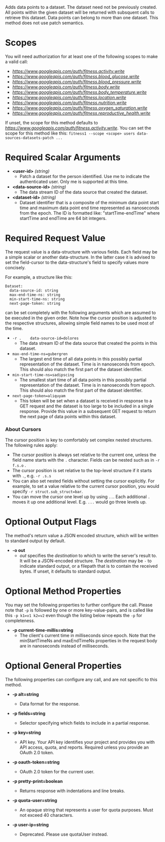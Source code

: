 Adds data points to a dataset. The dataset need not be previously created. All points within the given dataset will be returned with subsquent calls to retrieve this dataset. Data points can belong to more than one dataset. This method does not use patch semantics.
# Scopes

You will need authorization for at least one of the following scopes to make a valid call:

* *https://www.googleapis.com/auth/fitness.activity.write*
* *https://www.googleapis.com/auth/fitness.blood_glucose.write*
* *https://www.googleapis.com/auth/fitness.blood_pressure.write*
* *https://www.googleapis.com/auth/fitness.body.write*
* *https://www.googleapis.com/auth/fitness.body_temperature.write*
* *https://www.googleapis.com/auth/fitness.location.write*
* *https://www.googleapis.com/auth/fitness.nutrition.write*
* *https://www.googleapis.com/auth/fitness.oxygen_saturation.write*
* *https://www.googleapis.com/auth/fitness.reproductive_health.write*

If unset, the scope for this method defaults to *https://www.googleapis.com/auth/fitness.activity.write*.
You can set the scope for this method like this: `fitness1 --scope <scope> users data-sources-datasets-patch ...`
# Required Scalar Arguments
* **&lt;user-id&gt;** *(string)*
    - Patch a dataset for the person identified. Use me to indicate the authenticated user. Only me is supported at this time.
* **&lt;data-source-id&gt;** *(string)*
    - The data stream ID of the data source that created the dataset.
* **&lt;dataset-id&gt;** *(string)*
    - Dataset identifier that is a composite of the minimum data point start time and maximum data point end time represented as nanoseconds from the epoch. The ID is formatted like: &#34;startTime-endTime&#34; where startTime and endTime are 64 bit integers.
# Required Request Value

The request value is a data-structure with various fields. Each field may be a simple scalar or another data-structure.
In the latter case it is advised to set the field-cursor to the data-structure's field to specify values more concisely.

For example, a structure like this:
```
Dataset:
  data-source-id: string
  max-end-time-ns: string
  min-start-time-ns: string
  next-page-token: string

```

can be set completely with the following arguments which are assumed to be executed in the given order. Note how the cursor position is adjusted to the respective structures, allowing simple field names to be used most of the time.

* `-r .    data-source-id=dolores`
    - The data stream ID of the data source that created the points in this dataset.
* `max-end-time-ns=gubergren`
    - The largest end time of all data points in this possibly partial representation of the dataset. Time is in nanoseconds from epoch. This should also match the first part of the dataset identifier.
* `min-start-time-ns=sadipscing`
    - The smallest start time of all data points in this possibly partial representation of the dataset. Time is in nanoseconds from epoch. This should also match the first part of the dataset identifier.
* `next-page-token=aliquyam`
    - This token will be set when a dataset is received in response to a GET request and the dataset is too large to be included in a single response. Provide this value in a subsequent GET request to return the next page of data points within this dataset.


### About Cursors

The cursor position is key to comfortably set complex nested structures. The following rules apply:

* The cursor position is always set relative to the current one, unless the field name starts with the `.` character. Fields can be nested such as in `-r f.s.o` .
* The cursor position is set relative to the top-level structure if it starts with `.`, e.g. `-r .s.s`
* You can also set nested fields without setting the cursor explicitly. For example, to set a value relative to the current cursor position, you would specify `-r struct.sub_struct=bar`.
* You can move the cursor one level up by using `..`. Each additional `.` moves it up one additional level. E.g. `...` would go three levels up.


# Optional Output Flags

The method's return value a JSON encoded structure, which will be written to standard output by default.

* **-o out**
    - *out* specifies the *destination* to which to write the server's result to.
      It will be a JSON-encoded structure.
      The *destination* may be `-` to indicate standard output, or a filepath that is to contain the received bytes.
      If unset, it defaults to standard output.
# Optional Method Properties

You may set the following properties to further configure the call. Please note that `-p` is followed by one 
or more key-value-pairs, and is called like this `-p k1=v1 k2=v2` even though the listing below repeats the
`-p` for completeness.

* **-p current-time-millis=string**
    - The client&#39;s current time in milliseconds since epoch. Note that the minStartTimeNs and maxEndTimeNs properties in the request body are in nanoseconds instead of milliseconds.

# Optional General Properties

The following properties can configure any call, and are not specific to this method.

* **-p alt=string**
    - Data format for the response.

* **-p fields=string**
    - Selector specifying which fields to include in a partial response.

* **-p key=string**
    - API key. Your API key identifies your project and provides you with API access, quota, and reports. Required unless you provide an OAuth 2.0 token.

* **-p oauth-token=string**
    - OAuth 2.0 token for the current user.

* **-p pretty-print=boolean**
    - Returns response with indentations and line breaks.

* **-p quota-user=string**
    - An opaque string that represents a user for quota purposes. Must not exceed 40 characters.

* **-p user-ip=string**
    - Deprecated. Please use quotaUser instead.
